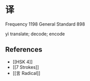 # 译
Frequency 1198
General Standard 898

yì
translate; decode; encode

## References
- [[HSK 4]]
- [[7 Strokes]]
- [[言 Radical]]